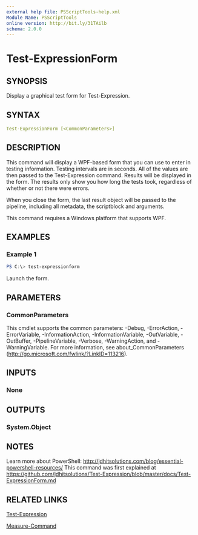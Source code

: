 ```yaml
---
external help file: PSScriptTools-help.xml
Module Name: PSScriptTools
online version: http://bit.ly/31TAilb
schema: 2.0.0
---
```


# Test-ExpressionForm

## SYNOPSIS

Display a graphical test form for Test-Expression.

## SYNTAX

```yaml
Test-ExpressionForm [<CommonParameters>]
```

## DESCRIPTION

This command will display a WPF-based form that you can use to enter in testing information. Testing intervals are in seconds. All of the values are then passed to the Test-Expression command. Results will be displayed in the form. The results only show you how long the tests took, regardless of whether or not there were errors.

When you close the form, the last result object will be passed to the pipeline, including all metadata, the scriptblock and arguments.

This command requires a Windows platform that supports WPF.

## EXAMPLES

### Example 1

```powershell
PS C:\> test-expressionform
```

Launch the form.

## PARAMETERS

### CommonParameters

This cmdlet supports the common parameters: -Debug, -ErrorAction, -ErrorVariable, -InformationAction, -InformationVariable, -OutVariable, -OutBuffer, -PipelineVariable, -Verbose, -WarningAction, and -WarningVariable. For more information, see about_CommonParameters (http://go.microsoft.com/fwlink/?LinkID=113216).

## INPUTS

### None

## OUTPUTS

### System.Object

## NOTES

Learn more about PowerShell: http://jdhitsolutions.com/blog/essential-powershell-resources/
This command was first explained at https://github.com/jdhitsolutions/Test-Expression/blob/master/docs/Test-ExpressionForm.md

## RELATED LINKS

[Test-Expression](./Test-Expression)

[Measure-Command]()
